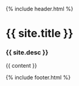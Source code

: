 
{% include header.html %}            

<div class="hero-unit home">
  <div class="container">
    <div class="row-fluid">
      <div class="span12">
        <h1>{{ site.title }}</h1>
        <h3>{{ site.desc }}</h3>
      </div>
    </div>
  </div>
</div>

<div class="container">
  <div class="row-fluid">
    <div class="span12">
      {{ content }}
    </div>
  </div>
</div>
      
{% include footer.html %}
